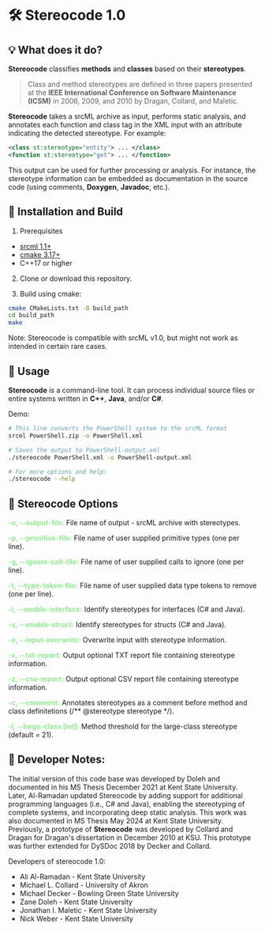 # 🛠 **Stereocode 1.0**


## 💡 **What does it do?**
**Stereocode** classifies **methods** and **classes** based on their **stereotypes**.

> Class and method stereotypes are defined in three papers presented at the **IEEE International Conference on Software Maintenance (ICSM)** in 2006, 2009, and 2010 by Dragan, Collard, and Maletic.

**Stereocode**  takes a srcML archive as input, performs static analysis, and annotates each function and class tag in the XML input with an attribute indicating the detected stereotype. For example:

```XML
<class st:stereotype="entity"> ... </class>
<function st:stereotype="get"> ... </function>
```

This output can be used for further processing or analysis. For instance, the stereotype information can be embedded as documentation in the source code (using comments, **Doxygen**, **Javadoc**, etc.).


## 🔧 Installation and Build
1. Prerequisites
- [srcml 1.1+](https://www.srcml.org/)
- [cmake 3.17+](https://cmake.org/)
- C++17 or higher

2. Clone or download this repository.

3. Build using cmake:

```bash
cmake CMakeLists.txt -B build_path
cd build_path
make
```

Note: Stereocode is compatible with srcML v1.0, but might not work as intended in certain rare cases.

## 🚀 Usage

**Stereocode**  is a command-line tool. It can process individual source files or entire systems written in **C++**, **Java**, and/or **C#**. 

Demo: 
```bash
# This line converts the PowerShell system to the srcML format
srcml PowerShell.zip -o PowerShell.xml

# Saves the output to PowerShell-output.xml
./stereocode PowerShell.xml -o PowerShell-output.xml

# For more options and help:
./stereocode --help
```

## 📜 Stereocode Options

<span style='color: lightgreen;'>**-o, --output-file:**</span> File name of output - srcML archive with stereotypes.

<span style='color: lightgreen;'>**-p, --primitive-file:**</span> File name of user supplied primitive types (one per line). 

<span style='color: lightgreen;'>**-g, --ignore-call-file:**</span> File name of user supplied calls to ignore (one per line). 

<span style='color: lightgreen;'>**-t, --type-token-file:**</span> File name of user supplied data type tokens to remove (one per line). 

<span style='color: lightgreen;'>**-i, --enable-interface:**</span> Identify stereotypes for interfaces (C# and Java). 

<span style='color: lightgreen;'>**-s, --enable-struct:**</span> Identify stereotypes for structs (C# and Java). 

<span style='color: lightgreen;'>**-e, --input-overwrite:**</span> Overwrite input with stereotype information. 

<span style='color: lightgreen;'>**-x, --txt-report:**</span> Output optional TXT report file containing stereotype information. 

<span style='color: lightgreen;'>**-z, --csv-report:**</span> Output optional CSV report file containing stereotype information. 

<span style='color: lightgreen;'>**-c, --comment:**</span> Annotates stereotypes as a comment before method and class definitetions (/** @stereotype stereotype */). 

<span style='color: lightgreen;'>**-l, --large-class \[int]:**</span> Method threshold for the large-class stereotype (default = 21).

## 📓 Developer Notes:

The initial version of this code base was developed by Doleh and documented in his MS Thesis December 2021 at Kent State University. Later, Al-Ramadan updated Stereocode by adding support for additional programming languages (i.e., C# and Java), enabling the stereotyping of complete systems, and incorporating deep static analysis. This work was also documented in MS Thesis May 2024 at Kent State University. Previously, a prototype of **Stereocode** was developed by Collard and Dragan for Dragan's dissertation in December 2010 at KSU. This prototype was further extended for DySDoc 2018 by Decker and Collard. 

Developers of stereocode 1.0:
- Ali Al-Ramadan - Kent State University
- Michael L. Collard - University of Akron
- Michael Decker - Bowling Green State University
- Zane Doleh - Kent State University
- Jonathan I. Maletic - Kent State University
- Nick Weber - Kent State University
